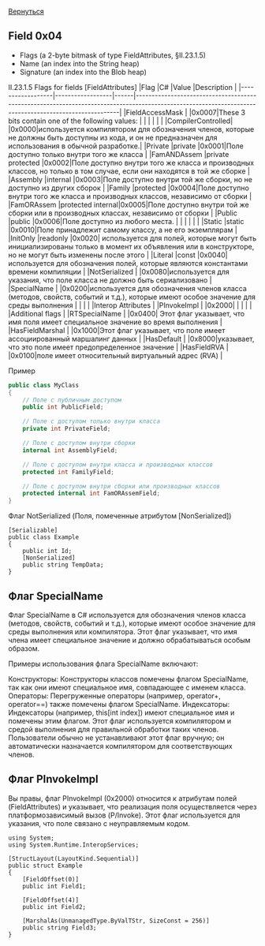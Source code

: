 [Вернуться](Map.md) 
## Field 0x04

- Flags (a 2-byte bitmask of type FieldAttributes, §II.23.1.5)
- Name (an index into the String heap)
- Signature (an index into the Blob heap)

II.23.1.5 Flags for fields [FieldAttributes]
|Flag              |C#                |Value |Description                                                                                                                                            |
|------------------|------------------|------|-------------------------------------------------------------------------------------------------------------------------------------------------------|
|FieldAccessMask   |                  |0x0007|These 3 bits contain one of the following values:                                                                                                      |
|                  |                  |      |                                                                                                                                                       |
|CompilerControlled|                  |0x0000|используется компилятором для обозначения членов, которые не должны быть доступны из кода, и он не предназначен для использования в обычной разработке.|
|Private           |private           |0x0001|Поле доступно только внутри того же класса                                                                                                            |
|FamANDAssem       |private protected |0x0002|Поле доступно внутри того же класса и производных классов, но только в том случае, если они находятся в той же сборке                                  |
|Assembly          |internal          |0x0003|Поле доступно внутри той же сборки, но не доступно из других сборок                                                                                    |
|Family            |protected         |0x0004|Поле доступно внутри того же класса и производных классов, независимо от сборки                                                                        |
|FamORAssem        |protected internal|0x0005|Поле доступно внутри той же сборки или в производных классах, независимо от сборки                                                                     |
|Public            |public            |0x0006|Поле доступно из любого места.                                                                                                                         |
|                  |                  |      |                                                                                                                                                       |
|Static            |static            |0x0010|Поле принадлежит самому классу, а не его экземплярам                                                                                                   |
|InitOnly          |readonly          |0x0020| используется для полей, которые могут быть инициализированы только в момент их объявления или в конструкторе, но не могут быть изменены после этого   |
|Literal           |const             |0x0040|используется для обозначения полей, которые являются константами времени компиляции                                                 |
|NotSerialized     |                  |0x0080|используется для указания, что поле класса не должно быть сериализовано                                                 |
|SpecialName       |                  |0x0200|используется для обозначения членов класса (методов, свойств, событий и т.д.), которые имеют особое значение для среды выполнения                                                 |
|                  |                  |      |Interop Attributes                               |
|PInvokeImpl       |                  |0x2000|                                                 |
|                  |                  |      |Additional flags                                 |
|RTSpecialName     |                  |0x0400| Этот флаг указывает, что имя поля имеет специальное значение во время выполнения                                                                     |
|HasFieldMarshal   |                  |0x1000|Этот флаг указывает, что поле имеет ассоциированный маршалинг данных                                                                                  |
|HasDefault        |                  |0x8000|указывает, что это поле имеет предопределенное значение                                                                                               |
|HasFieldRVA       |                  |0x0100|поле имеет относительный виртуальный адрес (RVA)                                                 |

Пример
```csharp
public class MyClass
{
    // Поле с публичным доступом
    public int PublicField;

    // Поле с доступом только внутри класса
    private int PrivateField;

    // Поле с доступом внутри сборки
    internal int AssemblyField;

    // Поле с доступом внутри класса и производных классов
    protected int FamilyField;

    // Поле с доступом внутри сборки или производных классов
    protected internal int FamORAssemField;
}

```

Флаг NotSerialized (Поля, помеченные атрибутом [NonSerialized])
```
[Serializable]
public class Example
{
    public int Id;
    [NonSerialized]
    public string TempData;
}
```

## Флаг SpecialName
Флаг SpecialName в C# используется для обозначения членов класса (методов, свойств, событий и т.д.), которые имеют особое значение для среды выполнения или компилятора. Этот флаг указывает, что имя члена имеет специальное значение и должно обрабатываться особым образом.

Примеры использования флага SpecialName включают:

Конструкторы: Конструкторы классов помечены флагом SpecialName, так как они имеют специальное имя, совпадающее с именем класса.
Операторы: Перегруженные операторы (например, operator+, operator==) также помечены флагом SpecialName.
Индексаторы: Индексаторы (например, this[int index]) имеют специальное имя и помечены этим флагом.
Этот флаг используется компилятором и средой выполнения для правильной обработки таких членов. Пользователи обычно не устанавливают этот флаг вручную; он автоматически назначается компилятором для соответствующих членов.

## Флаг PInvokeImpl 
Вы правы, флаг PInvokeImpl (0x2000) относится к атрибутам полей (FieldAttributes) и указывает, что реализация поля осуществляется через платформозависимый вызов (P/Invoke). Этот флаг используется для указания, что поле связано с неуправляемым кодом.
```
using System;
using System.Runtime.InteropServices;

[StructLayout(LayoutKind.Sequential)]
public struct Example
{
    [FieldOffset(0)]
    public int Field1;

    [FieldOffset(4)]
    public int Field2;

    [MarshalAs(UnmanagedType.ByValTStr, SizeConst = 256)]
    public string Field3;
}
```
